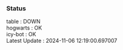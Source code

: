 ### Status


table : DOWN  
hogwarts : OK  
icy-bot : OK  
Latest Update : 2024-11-06 12:19:00.697007
